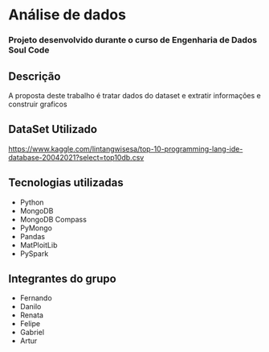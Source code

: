 # Análise de dados 
### Projeto desenvolvido durante o curso de Engenharia de Dados Soul Code

   ## Descrição 

A proposta deste trabalho é tratar dados do dataset e extratir informações e construir graficos

## DataSet Utilizado
https://www.kaggle.com/lintangwisesa/top-10-programming-lang-ide-database-20042021?select=top10db.csv


## Tecnologias utilizadas 
* Python
* MongoDB
* MongoDB Compass
* PyMongo
* Pandas
* MatPloitLib
* PySpark
 
## Integrantes do grupo 

* Fernando
* Danilo
* Renata
* Felipe
* Gabriel
* Artur



